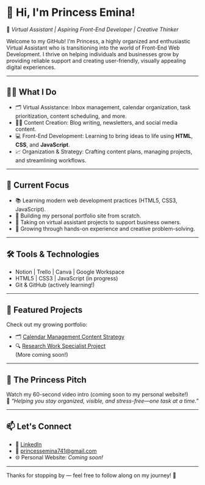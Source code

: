 # 👋 Hi, I'm Princess Emina!

🌟 *Virtual Assistant | Aspiring Front-End Developer | Creative Thinker*

Welcome to my GitHub! I'm Princess, a highly organized and enthusiastic Virtual Assistant who is transitioning into the world of Front-End Web Development. I thrive on helping individuals and businesses grow by providing reliable support and creating user-friendly, visually appealing digital experiences.

---

## 👩‍💻 What I Do
- 🗂️ Virtual Assistance: Inbox management, calendar organization, task prioritization, content scheduling, and more.
- ✍🏽 Content Creation: Blog writing, newsletters, and social media content.
- 💻 Front-End Development: Learning to bring ideas to life using **HTML**, **CSS**, and **JavaScript**.
- 📈 Organization & Strategy: Crafting content plans, managing projects, and streamlining workflows.

---

## 🚀 Current Focus
- 📚 Learning modern web development practices (HTML5, CSS3, JavaScript).
- 🎨 Building my personal portfolio site from scratch.
- 🤝 Taking on virtual assistant projects to support business owners.
- 🧠 Growing through hands-on experience and creative problem-solving.

---

## 🛠️ Tools & Technologies
- Notion | Trello | Canva | Google Workspace  
- HTML5 | CSS3 | JavaScript (in progress)  
- Git & GitHub (actively learning!)

---

## 📌 Featured Projects
Check out my growing portfolio:
- 🗂️ [Calendar Management Content Strategy](#)  
- 🔍 [Research Work Specialist Project](#)  
(More coming soon!)

---

## 🎥 The Princess Pitch
Watch my 60-second video intro (coming soon to my personal website!)  
👑 *“Helping you stay organized, visible, and stress-free—one task at a time.”*

---

## 📫 Let's Connect
- 💼 [LinkedIn](https://linkedin.com/in/princess-emina)  
- 📧 princessemina741@gmail.com  
- 🌐 Personal Website: *Coming soon!*

---

Thanks for stopping by — feel free to follow along on my journey! 💖  


<!-- ## Hi there 👋 -->

<!--
**PrincessEmina/PrincessEmina** is a ✨ _special_ ✨ repository because its `README.md` (this file) appears on your GitHub profile.

Here are some ideas to get you started:

- 🔭 I’m currently working on ...
- 🌱 I’m currently learning ...
- 👯 I’m looking to collaborate on ...
- 🤔 I’m looking for help with ...
- 💬 Ask me about ...
- 📫 How to reach me: ...
- 😄 Pronouns: ...
- ⚡ Fun fact: ...
-->
